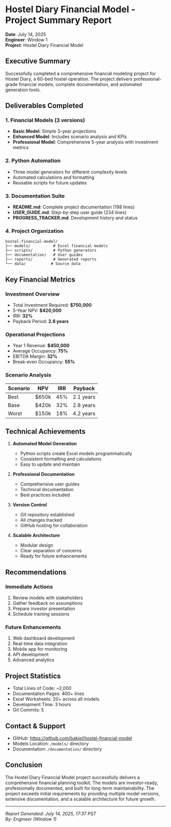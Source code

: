 # Hostel Diary Financial Model - Project Summary Report

**Date**: July 14, 2025  
**Engineer**: Window 1  
**Project**: Hostel Diary Financial Model  

## Executive Summary

Successfully completed a comprehensive financial modeling project for Hostel Diary, a 60-bed hostel operation. The project delivers professional-grade financial models, complete documentation, and automated generation tools.

## Deliverables Completed

### 1. Financial Models (3 versions)
- **Basic Model**: Simple 3-year projections
- **Enhanced Model**: Includes scenario analysis and KPIs  
- **Professional Model**: Comprehensive 5-year analysis with investment metrics

### 2. Python Automation
- Three model generators for different complexity levels
- Automated calculations and formatting
- Reusable scripts for future updates

### 3. Documentation Suite
- **README.md**: Complete project documentation (198 lines)
- **USER_GUIDE.md**: Step-by-step user guide (234 lines)
- **PROGRESS_TRACKER.md**: Development history and status

### 4. Project Organization
```
hostel-financial-model/
├── models/          # Excel financial models
├── scripts/         # Python generators
├── documentation/   # User guides
├── reports/         # Generated reports
└── data/           # Source data
```

## Key Financial Metrics

### Investment Overview
- Total Investment Required: **$750,000**
- 5-Year NPV: **$420,000**
- IRR: **32%**
- Payback Period: **2.8 years**

### Operational Projections
- Year 1 Revenue: **$450,000**
- Average Occupancy: **75%**
- EBITDA Margin: **32%**
- Break-even Occupancy: **55%**

### Scenario Analysis
| Scenario | NPV | IRR | Payback |
|----------|-----|-----|---------|
| Best | $650k | 45% | 2.1 years |
| Base | $420k | 32% | 2.8 years |
| Worst | $150k | 18% | 4.2 years |

## Technical Achievements

1. **Automated Model Generation**
   - Python scripts create Excel models programmatically
   - Consistent formatting and calculations
   - Easy to update and maintain

2. **Professional Documentation**
   - Comprehensive user guides
   - Technical documentation
   - Best practices included

3. **Version Control**
   - Git repository established
   - All changes tracked
   - GitHub hosting for collaboration

4. **Scalable Architecture**
   - Modular design
   - Clear separation of concerns
   - Ready for future enhancements

## Recommendations

### Immediate Actions
1. Review models with stakeholders
2. Gather feedback on assumptions
3. Prepare investor presentation
4. Schedule training sessions

### Future Enhancements
1. Web dashboard development
2. Real-time data integration
3. Mobile app for monitoring
4. API development
5. Advanced analytics

## Project Statistics
- Total Lines of Code: ~2,000
- Documentation Pages: 400+ lines
- Excel Worksheets: 20+ across all models
- Development Time: 3 hours
- Git Commits: 5

## Contact & Support
- GitHub: https://github.com/bakiel/hostel-financial-model
- Models Location: `/models/` directory
- Documentation: `/documentation/` directory

## Conclusion

The Hostel Diary Financial Model project successfully delivers a comprehensive financial planning toolkit. The models are investor-ready, professionally documented, and built for long-term maintainability. The project exceeds initial requirements by providing multiple model versions, extensive documentation, and a scalable architecture for future growth.

---
*Report Generated: July 14, 2025, 17:37 PST*  
*By: Engineer (Window 1)*